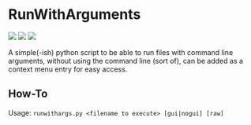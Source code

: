# RunWithArguments
<img src="https://img.shields.io/github/downloads/EvilSquirrelGuy/RunWithArguments/total?label=Downloads&style=flat-square" /> <img src="https://img.shields.io/github/languages/top/EvilSquirrelGuy/RunWithArguments?logo=python&logoColor=yellow&style=flat-square" /> <img src="https://img.shields.io/github/repo-size/EvilSquirrelGuy/RunWithArguments?style=flat-square" />

A simple(-ish) python script to be able to run files with command line arguments, without using the command line (sort of), can be added as a context menu entry for easy access.

## How-To
Usage:
`runwithargs.py <filename to execute> [gui|nogui] [raw]`
